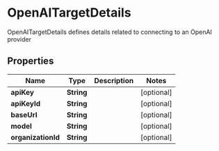 

# OpenAITargetDetails

OpenAITargetDetails defines details related to connecting to an OpenAI provider

## Properties

| Name | Type | Description | Notes |
|------------ | ------------- | ------------- | -------------|
|**apiKey** | **String** |  |  [optional] |
|**apiKeyId** | **String** |  |  [optional] |
|**baseUrl** | **String** |  |  [optional] |
|**model** | **String** |  |  [optional] |
|**organizationId** | **String** |  |  [optional] |



